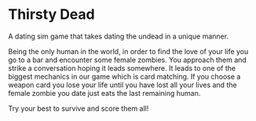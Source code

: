 # Thirsty Dead
 
 A dating sim game that takes dating the undead in a unique manner.
 
 Being the only human in the world, in order to find the love of your life you go to a bar and encounter some female zombies. You approach them and strike a conversation hoping it leads somewhere. It leads to one of the biggest mechanics in our game which is card matching. If you choose a weapon card you lose your life until you have lost all your lives and the female zombie you date just eats the last remaining human.
 
 Try your best to survive and score them all!
